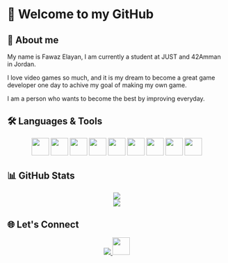 # 🙌 Welcome to my GitHub

## 📌 About me 
<p> My name is Fawaz Elayan, I am currently a student at JUST and 42Amman in Jordan. </p>
<p> I love video games so much, and it is my dream to become a great game developer one day to achive my goal of making my own game. </p>
<p> I am a person who wants to become the best by improving everyday.</p>

## 🛠️ Languages & Tools
<div align="center">
  <img src="https://cdn.jsdelivr.net/gh/devicons/devicon@latest/icons/c/c-original.svg" width="40" height="40" />
  <img src="https://cdn.jsdelivr.net/gh/devicons/devicon@latest/icons/cplusplus/cplusplus-original.svg" width="40" height="40" />
  <img src="https://cdn.jsdelivr.net/gh/devicons/devicon@latest/icons/html5/html5-original.svg" width="40" height="40" />
  <img src="https://cdn.jsdelivr.net/gh/devicons/devicon@latest/icons/css3/css3-original.svg" width="40" height="40" />
  <img src="https://cdn.jsdelivr.net/gh/devicons/devicon@latest/icons/javascript/javascript-original.svg" width="40" height="40" />
  <img src="https://cdn.jsdelivr.net/gh/devicons/devicon@latest/icons/python/python-original.svg" width="40" height="40" />
  <img src="https://cdn.jsdelivr.net/gh/devicons/devicon@latest/icons/git/git-original.svg" width="40" height="40" />
  <img src="https://cdn.jsdelivr.net/gh/devicons/devicon@latest/icons/linux/linux-original.svg" width="40" height="40" />
  <img src="https://cdn.jsdelivr.net/gh/devicons/devicon@latest/icons/vscode/vscode-original.svg" width="40" height="40" />
</div>

## 📊 GitHub Stats
<div align="center">
  <img src="https://github-readme-stats.vercel.app/api?username=fawazelayan&show_icons=true&theme=tokyonight" />
</div>
<div align="center">
  <img src="https://github-readme-stats.vercel.app/api/top-langs/?username=fawazelayan&theme=jolly&show_icons=true&hide_border=true&layout=compact" />
</div>

## 🌐 Let's Connect
<div align="center">
  <a href="https://profile.intra.42.fr/users/felayan">
    <img src="https://img.shields.io/badge/Profile-000000?style=for-the-badge&logo=42&logoColor=white" />
  </a>
  <a href="https://www.linkedin.com/in/fawaz-elayan-297a05285/">
    <img src="https://cdn.jsdelivr.net/gh/devicons/devicon@latest/icons/linkedin/linkedin-original.svg" width="40" height="40" />
  </a>
</div>
